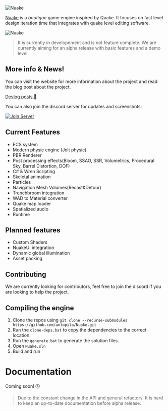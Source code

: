 ![Nuake](Resources/Images/logo.png)

[Nuake](https://nuake.antopilo.dev) is a *boutique* game engine inspired by Quake. It focuses on fast level design iteration time that integrates with quake level editing software. 

![Nuake](https://cdn.antopilo.dev/images/editor-crop.png)
> It is currently in developement and is not feature complete. We are currently aiming for an alpha release with basic features and a demo level.

## More info & News!
You can visit the website for more information about the project and read the blog post about the project. 

[Devlog posts 📰](https://nuake.antopilo.dev/blog) 

You can also join the discord server for updates and screenshots: 

[![Join Server](https://img.shields.io/discord/852625335236558868.svg?label=Discord&logo=Discord&colorB=7289da&style=for-the-badge)](https://discord.gg/kuF4efPK7Y)


## Current Features
- ECS system
- Modern physic engine (Jolt physic) 
- PBR Renderer
- Post processing effects(Bloom, SSAO, SSR, Volumetrics, Procedural Sky, Barrel Distortion, DOF)
- C# & Wren Scripting
- Skeletal animation
- Particles
- Navigation Mesh Volumes(Recast&Detour)
- Trenchbroom integration
- WAD to Material converter 
- Quake map loader
- Spatialized audio
- Runtime 

## Planned features
- Custom Shaders
- NuakeUI integration
- Dynamic global illumination
- Asset packing

## Contributing
We are currently looking for contributors, feel free to join the discord if you are looking to help the project.

## Compiling the engine
1. Clone the repos using `git clone --recurse-submodules https://github.com/antopilo/Nuake.git`
2. Run the `clone-deps.bat` to copy the dependencies to the correct location.
2. Run the `generate.bat` to generate the solution files.
3. Open `Nuake.sln`
4. Build and run

# Documentation
Coming soon! 🕒
> Due to the constant change in the API and general refactors. It is hard to keep an up-to-date documentation before alpha release.
